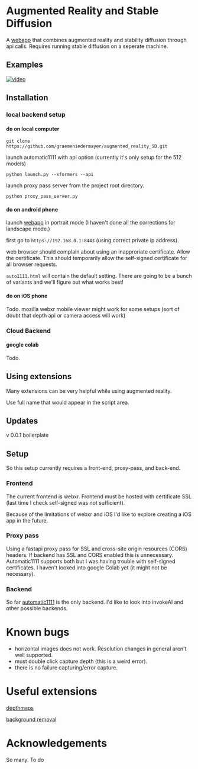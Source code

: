 # Augmented Reality and Stable Diffusion
A [webapp](https://graemeniedermayer.github.io/augmented_reality_SD/frontend/auto1111.html) that combines augmented reality and stability diffusion through api calls. Requires running stable diffusion on a seperate machine.

## Examples
[![video](https://img.youtube.com/vi/_ZFlGsJHMhw/0.jpg)](https://youtu.be/_ZFlGsJHMhw)

## Installation

### local backend setup
#### do on local computer
`git clone https://github.com/graemeniedermayer/augmented_reality_SD.git`

launch automatic1111 with api option (currently it's only setup for the 512 models)

`python launch.py --xformers --api`

launch proxy pass server from the project root directory.

`python proxy_pass_server.py`

#### do on android phone
launch [webapp](https://graemeniedermayer.github.io/augmented_reality_SD/frontend/auto1111.html) in portrait mode (I haven't done all the corrections for landscape mode.)

first go to `https://192.168.0.1:8443` (using correct private ip address).

web browser should complain about using an inapproriate certificate. Allow the certificate. This should temporarily allow the self-signed certificate for all browser requests.

`auto1111.html` will contain the default setting. There are going to be a bunch of variants and we'll figure out what works best!

#### do on iOS phone
Todo. mozilla webxr mobile viewer might work for some setups (sort of doubt that depth api or camera access will work)

### Cloud Backend
#### google colab
Todo.

## Using extensions
Many extensions can be very helpful while using augmented reality.

Use full name that would appear in the script area.

## Updates
v 0.0.1 boilerplate

## Setup
So this setup currently requires a front-end, proxy-pass, and back-end.

### Frontend
The current frontend is webxr. Frontend must be hosted with certificate SSL (last time I check self-signed was not sufficient).

Because of the limitations of webxr and iOS I'd like to explore creating a iOS app in the future. 

### Proxy pass
Using a fastapi proxy pass for SSL and cross-site origin resources (CORS) headers. If backend has SSL and CORS enabled this is unnecessary. Automatic1111 supports both but I was having trouble with self-signed certificates. I haven't looked into google Colab yet (it might not be necessary).

### Backend
So far [automatic1111](https://github.com/AUTOMATIC1111/stable-diffusion-webui) is the only backend. I'd like to look into invokeAI and other possible backends.

# Known bugs
* horizontal images does not work. Resolution changes in general aren't well supported.
* must double click capture depth (this is a weird error).
* there is no failure capturing/error capture.

# Useful extensions
[depthmaps](https://github.com/thygate/stable-diffusion-webui-depthmap-script)

[background removal](https://github.com/graemeniedermayer/clothseg)

# Acknowledgements 
So many.
To do
